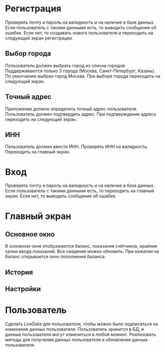 # Регистрация
Проверять почту и пароль на валидность и на наличие в базе данных. Если пользователь с такими данными есть, то выводить сообщение об ошибке. Если нет, то создавать нового пользователя и переходить на следующий экран регистрации.
## Выбор города
Пользователь должен выбрать город из списка городов. Поддерживаются только 3 города (Москва, Санкт-Петербург, Казань). По умолчанию выбран город Москва. При выборе города переходить на следующий экран.

## Точный адрес
Приложение должно определить точный адрес пользователя. Пользователь должен подтвердить адрес. При подтверждении адреса переходить на следующий экран.

## ИНН
Пользователь должен ввести ИНН. Проверять ИНН на валидность. Переходить на главный экран.

# Вход
Проверять почту и пароль на валидность и на наличие в базе данных. Если пользователь с такими данными есть, то переходить на главный экран. Если нет, то выводить сообщение об ошибке.

# Главный экран
## Основное окно
В основном окне отображаются баланс, показания счётчиков, крайние сроки ввода показаний. Все сведения можно обновить. При нажатии на баланс открывается окно пополнения баланса.

## История

## Настройки

# Пользователь
Сделать LiveData для пользователя, чтобы можно было подписаться на изменения данных пользователя.
Пользователь хранится в БД, и данные пользователя могут измениться в любой момент.
Реализовать методы для получения данных пользователя и обновления данных пользователя.
